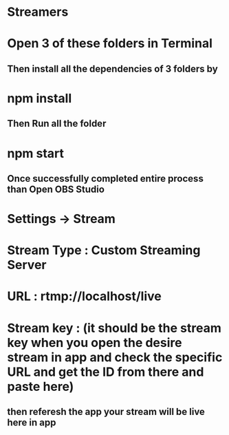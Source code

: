 # Streamers

# Open 3 of these folders in Terminal 

## Then install all the dependencies of 3 folders by 

# npm install 

## Then Run all the folder 

# npm start

## Once successfully completed entire process than Open OBS Studio

# Settings -> Stream

# Stream Type : Custom Streaming Server

# URL : rtmp://localhost/live

# Stream key : (it should be the stream key when you open the desire stream in app and check the specific URL and get the ID from there and paste here)

## then referesh the app your stream will be live here in app
